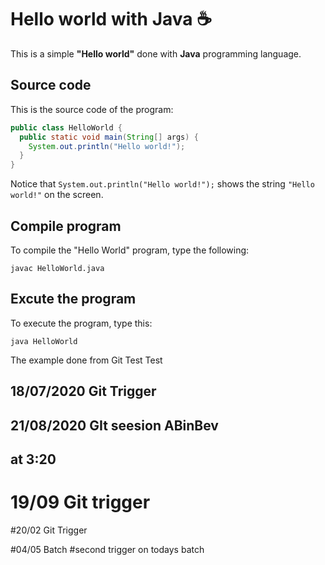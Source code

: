 # Hello world with Java :coffee:

This is a simple **"Hello world"** done with **Java** programming language.

## Source code

This is the source code of the program:

```java
public class HelloWorld {
  public static void main(String[] args) {
    System.out.println("Hello world!");
  }
}
```

Notice that `System.out.println("Hello world!");` shows the string `"Hello world!"` on the screen.

## Compile program

To compile the "Hello World" program, type the following:

```console
javac HelloWorld.java
```

## Excute the program

To execute the program, type this:

```console
java HelloWorld
```
The example done from Git
Test
Test

## 18/07/2020 Git Trigger

## 21/08/2020 GIt seesion ABinBev 
## at 3:20
# 19/09 Git trigger
#20/02 Git Trigger

#04/05 Batch
#second trigger on todays batch
